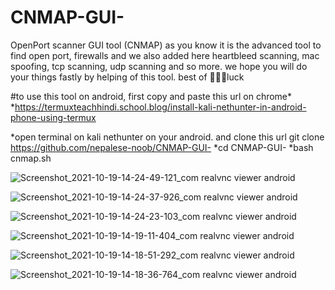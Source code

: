 # CNMAP-GUI-
OpenPort scanner GUI tool (CNMAP)
as you know it is the advanced tool to find open port, firewalls and we also added here 
heartbleed scanning, mac spoofing, tcp scanning, udp scanning and so more.
we hope you will do your things fastly by helping of this tool. 
best of 🤘🤘🤘luck

#to use this tool on android, first copy and paste this url on chrome*
*https://termuxteachhindi.school.blog/install-kali-nethunter-in-android-phone-using-termux

*open terminal on kali nethunter on your android.
and clone this url
git clone https://github.com/nepalese-noob/CNMAP-GUI-
*cd CNMAP-GUI-
*bash cnmap.sh














![Screenshot_2021-10-19-14-24-49-121_com realvnc viewer android](https://user-images.githubusercontent.com/85428811/137881315-e25a600f-f02a-4005-9270-1a9b19ef2e68.jpg)

![Screenshot_2021-10-19-14-24-37-926_com realvnc viewer android](https://user-images.githubusercontent.com/85428811/137881341-e0f6571f-8337-409a-84ff-942b806bcb61.jpg)

![Screenshot_2021-10-19-14-24-23-103_com realvnc viewer android](https://user-images.githubusercontent.com/85428811/137881381-73760af7-86f5-4ca5-af6f-a7271ad13ff8.jpg)

![Screenshot_2021-10-19-14-19-11-404_com realvnc viewer android](https://user-images.githubusercontent.com/85428811/137881414-affeb077-5a3c-4b60-bec4-79bc9e6e50a0.jpg)

![Screenshot_2021-10-19-14-18-51-292_com realvnc viewer android](https://user-images.githubusercontent.com/85428811/137881461-b9bbb8ce-d286-4178-bfd3-5641dbf9f8bf.jpg)

![Screenshot_2021-10-19-14-18-36-764_com realvnc viewer android](https://user-images.githubusercontent.com/85428811/137881512-1df40c82-aee8-43b1-9ac5-8341241ab791.jpg)
